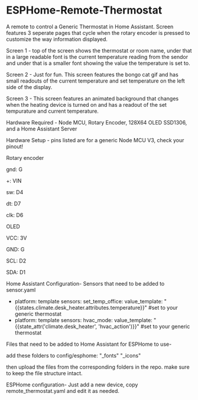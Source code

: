 # ESPHome-Remote-Thermostat
A remote to control a Generic Thermostat in Home Assistant. Screen features 3 seperate pages that cycle when the rotary encoder is pressed to customize the way information displayed.

Screen 1 - top of the screen shows the thermostat or room name, under that in a large readable font is the current temperature reading from the sendor and under that is a smaller font showing the value the temperature is set to.

Screen 2 - Just for fun. This screen features the bongo cat gif and has small readouts of the current temperature and set temperature on the left side of the display.

Screen 3 - This screen features an animated background that changes when the heating device is turned on and has a readout of the set tempurature and current temperature.

Hardware Required -
Node MCU, Rotary Encoder, 128X64 OLED SSD1306, and a Home Assistant Server

Hardware Setup - pins listed are for a generic Node MCU V3, check your pinout!

Rotary encoder

gnd: G

+: VIN

sw: D4

dt: D7

clk: D6



OLED

VCC: 3V

GND: G 

SCL: D2

SDA: D1


Home Assistant Configuration-
Sensors that need to be added to sensor.yaml

 - platform: template
   sensors:
    set_temp_office:
      value_template: "{{states.climate.desk_heater.attributes.temperature}}" #set to your generic thermostat
 - platform: template
   sensors:
    hvac_mode:
      value_template: "{{state_attr('climate.desk_heater', 'hvac_action')}}" #set to your generic thermostat
      
Files that need to be added to Home Assistant for ESPHome to use-

add these folders to config/esphome: "_fonts" "_icons"

then upload the files from the corresponding folders in the repo. make sure to keep the file structure intact.

ESPHome configuration-
Just add a new device, copy remote_thermostat.yaml and edit it as needed.
